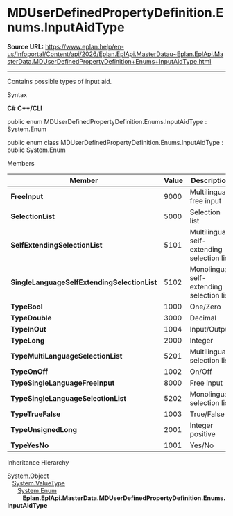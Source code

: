 # MDUserDefinedPropertyDefinition.Enums.InputAidType

**Source URL:** https://www.eplan.help/en-us/Infoportal/Content/api/2026/Eplan.EplApi.MasterDatau~Eplan.EplApi.MasterData.MDUserDefinedPropertyDefinition+Enums+InputAidType.html

---

Contains possible types of input aid.

Syntax

**C#**
**C++/CLI**


public enum MDUserDefinedPropertyDefinition.Enums.InputAidType : System.Enum

public enum class MDUserDefinedPropertyDefinition.Enums.InputAidType : public System.Enum


Members

| Member | Value | Description |
| --- | --- | --- |
| **FreeInput** | 9000 | Multilingual free input |
| **SelectionList** | 5000 | Selection list |
| **SelfExtendingSelectionList** | 5101 | Multilingual self-extending selection list |
| **SingleLanguageSelfExtendingSelectionList** | 5102 | Monolingual self-extending selection list |
| **TypeBool** | 1000 | One/Zero |
| **TypeDouble** | 3000 | Decimal |
| **TypeInOut** | 1004 | Input/Output |
| **TypeLong** | 2000 | Integer |
| **TypeMultiLanguageSelectionList** | 5201 | Multilingual selection list |
| **TypeOnOff** | 1002 | On/Off |
| **TypeSingleLanguageFreeInput** | 8000 | Free input |
| **TypeSingleLanguageSelectionList** | 5202 | Monolingual selection list |
| **TypeTrueFalse** | 1003 | True/False |
| **TypeUnsignedLong** | 2001 | Integer positive |
| **TypeYesNo** | 1001 | Yes/No |

Inheritance Hierarchy

[System.Object](#)  
   [System.ValueType](#)  
      [System.Enum](#)  
         **Eplan.EplApi.MasterData.MDUserDefinedPropertyDefinition.Enums.InputAidType**
